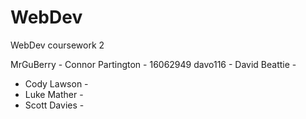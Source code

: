 # WebDev
WebDev coursework 2

 MrGuBerry - Connor Partington - 16062949
 davo116 - David Beattie - 
 - Cody Lawson -
 - Luke Mather - 
 - Scott Davies - 
